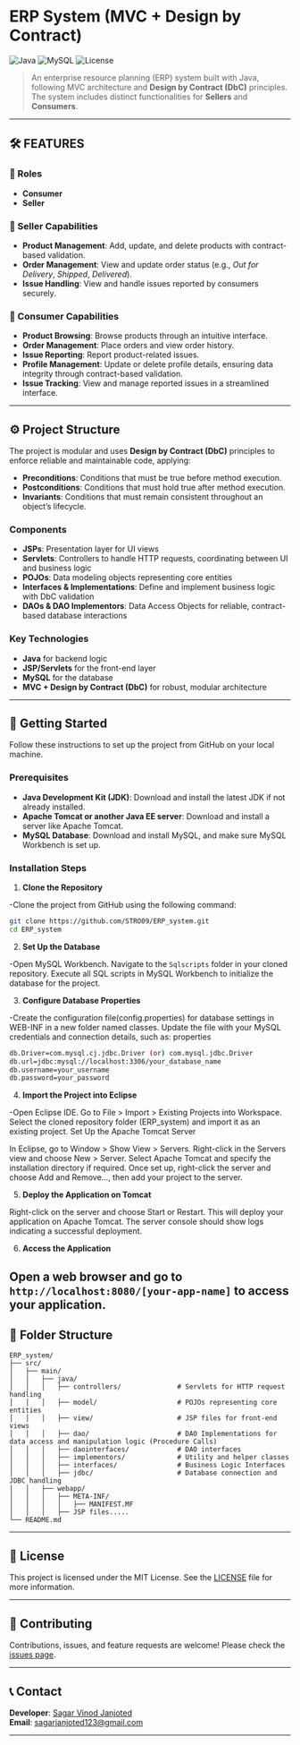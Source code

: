 
# ERP System (MVC + Design by Contract)

![Java](https://img.shields.io/badge/Java-ED8B00?style=for-the-badge&logo=java&logoColor=white)
![MySQL](https://img.shields.io/badge/MySQL-4479A1?style=for-the-badge&logo=mysql&logoColor=white)
![License](https://img.shields.io/badge/license-MIT-green?style=for-the-badge)

> An enterprise resource planning (ERP) system built with Java, following MVC architecture and **Design by Contract (DbC)** principles. The system includes distinct functionalities for **Sellers** and **Consumers**.

---

## 🛠 FEATURES

### 👤 Roles

- **Consumer**
- **Seller**

### 🔹 Seller Capabilities
- **Product Management**: Add, update, and delete products with contract-based validation.
- **Order Management**: View and update order status (e.g., *Out for Delivery*, *Shipped*, *Delivered*).
- **Issue Handling**: View and handle issues reported by consumers securely.

### 🔹 Consumer Capabilities
- **Product Browsing**: Browse products through an intuitive interface.
- **Order Management**: Place orders and view order history.
- **Issue Reporting**: Report product-related issues.
- **Profile Management**: Update or delete profile details, ensuring data integrity through contract-based validation.
- **Issue Tracking**: View and manage reported issues in a streamlined interface.

---

## ⚙️ Project Structure

The project is modular and uses **Design by Contract (DbC)** principles to enforce reliable and maintainable code, applying:

- **Preconditions**: Conditions that must be true before method execution.
- **Postconditions**: Conditions that must hold true after method execution.
- **Invariants**: Conditions that must remain consistent throughout an object’s lifecycle.

### Components

- **JSPs**: Presentation layer for UI views
- **Servlets**: Controllers to handle HTTP requests, coordinating between UI and business logic
- **POJOs**: Data modeling objects representing core entities
- **Interfaces & Implementations**: Define and implement business logic with DbC validation
- **DAOs & DAO Implementors**: Data Access Objects for reliable, contract-based database interactions

### Key Technologies
- **Java** for backend logic
- **JSP/Servlets** for the front-end layer
- **MySQL** for the database
- **MVC + Design by Contract (DbC)** for robust, modular architecture

---

## 🚀 Getting Started


Follow these instructions to set up the project from GitHub on your local machine.

### Prerequisites
- **Java Development Kit (JDK)**: Download and install the latest JDK if not already installed.
- **Apache Tomcat or another Java EE server**: Download and install a server like Apache Tomcat.
- **MySQL Database**: Download and install MySQL, and make sure MySQL Workbench is set up.


### Installation Steps
1. **Clone the Repository**

-Clone the project from GitHub using the following command:
```bash
git clone https://github.com/STRO09/ERP_system.git
cd ERP_system
```

2. **Set Up the Database**

-Open MySQL Workbench.
Navigate to the `Sqlscripts` folder in your cloned repository.
Execute all SQL scripts in MySQL Workbench to initialize the database for the project.

3. **Configure Database Properties**

-Create the configuration file(config.properties) for database settings in WEB-INF in a new folder named classes.
Update the file with your MySQL credentials and connection details, such as:
properties
```bash
db.Driver=com.mysql.cj.jdbc.Driver (or) com.mysql.jdbc.Driver
db.url=jdbc:mysql://localhost:3306/your_database_name
db.username=your_username
db.password=your_password
```

4. **Import the Project into Eclipse**

-Open Eclipse IDE.
Go to File > Import > Existing Projects into Workspace.
Select the cloned repository folder (ERP_system) and import it as an existing project.
Set Up the Apache Tomcat Server

In Eclipse, go to Window > Show View > Servers.
Right-click in the Servers view and choose New > Server.
Select Apache Tomcat and specify the installation directory if required.
Once set up, right-click the server and choose Add and Remove..., then add your project to the server.

5. **Deploy the Application on Tomcat**

Right-click on the server and choose Start or Restart.
This will deploy your application on Apache Tomcat. The server console should show logs indicating a successful deployment.

6. **Access the Application**

Open a web browser and go to `http://localhost:8080/[your-app-name]` to access your application.
---

## 📂 Folder Structure

```plaintext
ERP_system/
├── src/
│   ├── main/
│   │   ├── java/
│   │   │   ├── controllers/              # Servlets for HTTP request handling
│   │   │   ├── model/                    # POJOs representing core entities
│   │   │   ├── view/                     # JSP files for front-end views
│   │   │   ├── dao/                      # DAO Implementations for data access and manipulation logic (Procedure Calls)
│   │   │   ├── daointerfaces/            # DAO interfaces 
│   │   │   ├── implementors/             # Utility and helper classes
│   │   │   ├── interfaces/               # Business Logic Interfaces
│   │   │   ├── jdbc/                     # Database connection and JDBC handling
│   │   ├── webapp/
│   │   │   ├── META-INF/
│   │   │   │   ├── MANIFEST.MF
│   │   │   ├── JSP files.....
└── README.md
```

---

## 📜 License
This project is licensed under the MIT License. See the [LICENSE](LICENSE) file for more information.

---

## 🤝 Contributing
Contributions, issues, and feature requests are welcome! Please check the [issues page](https://github.com/STRO09/ERP_system/issues).

---

## 📞 Contact
**Developer**: [Sagar Vinod Janjoted](https://github.com/STRO09)  
**Email**: [sagarjanjoted123@gmail.com](https://mail.google.com/mail/?view=cm&fs=1&to=sagarjanjoted123@gmail.com)

--- 
